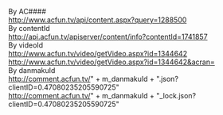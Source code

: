 By AC####  
http://www.acfun.tv/api/content.aspx?query=1288500  
By contentId  
http://api.acfun.tv/apiserver/content/info?contentId=1741857  
By videoId  
http://www.acfun.tv/video/getVideo.aspx?id=1344642  
http://www.acfun.tv/video/getVideo.aspx?id=1344642&acran=  
By danmakuId  
http://comment.acfun.tv/" + m_danmakuId + ".json?clientID=0.47080235205590725"  
http://comment.acfun.tv/" + m_danmakuId + "_lock.json?clientID=0.47080235205590725"  
